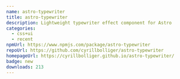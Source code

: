 ```yaml
---
name: astro-typewriter
title: astro-typewriter
description: Lightweight typewriter effect component for Astro
categories:
  - css+ui
  - recent
npmUrl: https://www.npmjs.com/package/astro-typewriter
repoUrl: https://github.com/cyrillbolliger/astro-typewriter
homepageUrl: https://cyrillbolliger.github.io/astro-typewriter/
badge: new
downloads: 213
---
```

